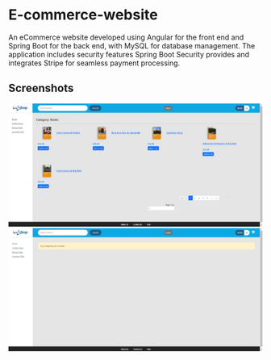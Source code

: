 # E-commerce-website
An eCommerce website developed using Angular for the front end and Spring Boot for the back end, with MySQL for database management. The application includes security features Spring Boot Security provides and integrates Stripe for seamless payment processing.

## Screenshots
![screenshot1](frontend/src/assets/screenshots/screenshot1.png)
![screenshot2](frontend/src/assets/screenshots/screenshot2.png)
